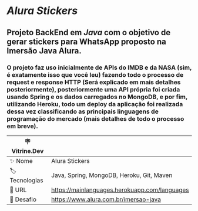 # *Alura Stickers*

## Projeto BackEnd em *Java* com o objetivo de gerar stickers para WhatsApp proposto na Imersão Java Alura.
### O projeto faz uso inicialmente de APIs do IMDB e da NASA (sim, é exatamente isso que você leu) fazendo todo o processo de request e response HTTP (Será explicado em mais detalhes posteriormente), posteriormente uma API própria foi criada usando Spring e os dados carregados no MongoDB, e por fim, utilizando Heroku, todo um deploy da aplicação foi realizada dessa vez classificando as principais linguagens de programação do mercado (mais detalhes de todo o processo em breve).

| 🪧 Vitrine.Dev |     |
| -------------  | --- |
| ✨ Nome        | Alura Stickers
| 🏷️ Tecnologias | Java, Spring, MongoDB, Heroku, Git, Maven
| 🚀 URL         | https://mainlanguages.herokuapp.com/languages
| 🤿 Desafio | https://www.alura.com.br/imersao-java
